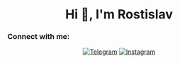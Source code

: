 <h1 style="text-align: center">Hi 👋, I'm Rostislav</h1>

<h3>Connect with me:</h3>

[ <center>![Telegram](https://img.shields.io/badge/-Telegram-090909?style=for-the-badge&logo=telegram&logoColor=white)](https://t.me/ryyshkaa)
[![Instagram](https://img.shields.io/badge/-Instagram-090909?style=for-the-badge&logo=instagram&logoColor=white)](https://www.instagram.com/ryyshkaa/)
